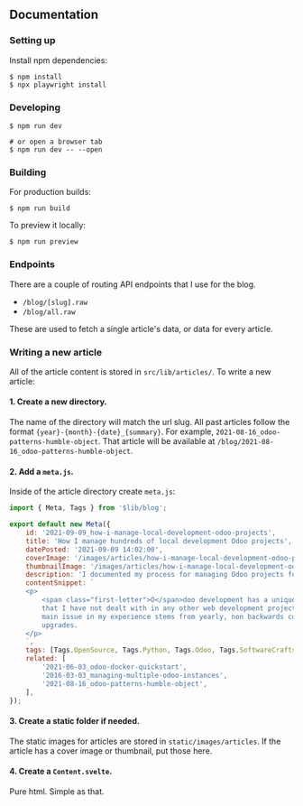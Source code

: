 ## Documentation

### Setting up

Install npm dependencies:

```console
$ npm install
$ npx playwright install
```

### Developing

```console
$ npm run dev

# or open a browser tab
$ npm run dev -- --open
```

### Building

For production builds:

```console
$ npm run build
```

To preview it locally:

```console
$ npm run preview
```

### Endpoints

There are a couple of routing API endpoints that I use for the blog.

-   `/blog/[slug].raw`
-   `/blog/all.raw`

These are used to fetch a single article's data, or data for every article.

### Writing a new article

All of the article content is stored in `src/lib/articles/`. To write a new article:

#### 1. Create a new directory.

The name of the directory will match the url slug. All past articles follow the format `{year}-{month}-{date}_{summary}`. For example, `2021-08-16_odoo-patterns-humble-object`. That article will be available at `/blog/2021-08-16_odoo-patterns-humble-object`.

#### 2. Add a `meta.js`.

Inside of the article directory create `meta.js`:

```js
import { Meta, Tags } from '$lib/blog';

export default new Meta({
    id: '2021-09-09_how-i-manage-local-development-odoo-projects',
    title: 'How I manage hundreds of local development Odoo projects',
    datePosted: '2021-09-09 14:02:00',
    coverImage: '/images/articles/how-i-manage-local-development-odoo-projects/cover.jpg',
    thumbnailImage: '/images/articles/how-i-manage-local-development-odoo-projects/cover-min.jpg',
    description: 'I documented my process for managing Odoo projects for local development.',
    contentSnippet: `
    <p>
        <span class="first-letter">O</span>doo development has a unique set of problems
        that I have not dealt with in any other web development project. The
        main issue in my experience stems from yearly, non backwards compatible
        upgrades.
    </p>
    `,
    tags: [Tags.OpenSource, Tags.Python, Tags.Odoo, Tags.SoftwareCraftsmanship],
    related: [
        '2021-06-03_odoo-docker-quickstart',
        '2016-03-03_managing-multiple-odoo-instances',
        '2021-08-16_odoo-patterns-humble-object',
    ],
});
```

#### 3. Create a static folder if needed.

The static images for articles are stored in `static/images/articles`. If the article has a cover image or thumbnail, put those here.

#### 4. Create a `Content.svelte`.

Pure html. Simple as that.
